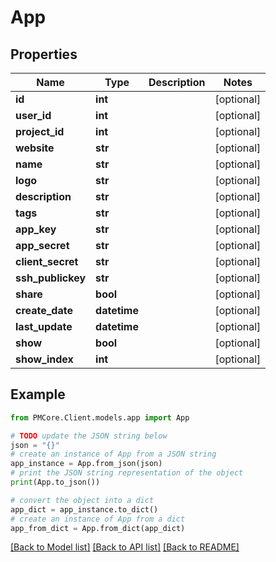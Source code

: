 # App


## Properties

Name | Type | Description | Notes
------------ | ------------- | ------------- | -------------
**id** | **int** |  | [optional] 
**user_id** | **int** |  | [optional] 
**project_id** | **int** |  | [optional] 
**website** | **str** |  | [optional] 
**name** | **str** |  | [optional] 
**logo** | **str** |  | [optional] 
**description** | **str** |  | [optional] 
**tags** | **str** |  | [optional] 
**app_key** | **str** |  | [optional] 
**app_secret** | **str** |  | [optional] 
**client_secret** | **str** |  | [optional] 
**ssh_publickey** | **str** |  | [optional] 
**share** | **bool** |  | [optional] 
**create_date** | **datetime** |  | [optional] 
**last_update** | **datetime** |  | [optional] 
**show** | **bool** |  | [optional] 
**show_index** | **int** |  | [optional] 

## Example

```python
from PMCore.Client.models.app import App

# TODO update the JSON string below
json = "{}"
# create an instance of App from a JSON string
app_instance = App.from_json(json)
# print the JSON string representation of the object
print(App.to_json())

# convert the object into a dict
app_dict = app_instance.to_dict()
# create an instance of App from a dict
app_from_dict = App.from_dict(app_dict)
```
[[Back to Model list]](../README.md#documentation-for-models) [[Back to API list]](../README.md#documentation-for-api-endpoints) [[Back to README]](../README.md)


